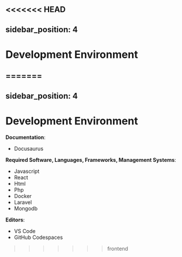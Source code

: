 <<<<<<< HEAD
---
sidebar_position: 4
---

# Development Environment
=======
---
sidebar_position: 4
---

# Development Environment
**Documentation**: 
* Docusaurus 

**Required Software, Languages, Frameworks, Management Systems**: 

* Javascript
* React 
* Html
* Php
* Docker
* Laravel
* Mongodb

**Editors**: 
* VS Code
* GitHub Codespaces
>>>>>>> frontend
